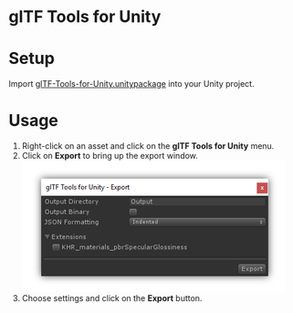 # glTF Tools for Unity

# Setup

Import <a href="./glTF-Tools-for-Unity.unitypackage">glTF-Tools-for-Unity.unitypackage</a> into your Unity project.

# Usage

1. Right-click on an asset and click on the **glTF Tools for Unity** menu.
2. Click on **Export** to bring up the export window.<br><img src="figures/Export.png" />
3. Choose settings and click on the **Export** button.
